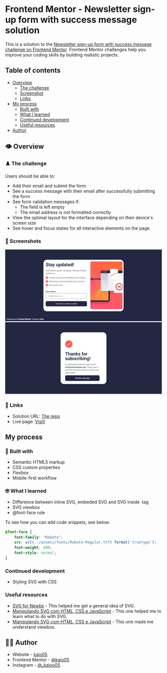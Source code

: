 # Frontend Mentor - Newsletter sign-up form with success message solution

This is a solution to the [Newsletter sign-up form with success message challenge on Frontend Mentor](https://www.frontendmentor.io/challenges/newsletter-signup-form-with-success-message-3FC1AZbNrv). Frontend Mentor challenges help you improve your coding skills by building realistic projects. 

## Table of contents

- [Overview](#overview)
  - [The challenge](#the-challenge)
  - [Screenshot](#screenshot)
  - [Links](#links)
- [My process](#my-process)
  - [Built with](#built-with)
  - [What I learned](#what-i-learned)
  - [Continued development](#continued-development)
  - [Useful resources](#useful-resources)
- [Author](#author)


## 👁️ Overview

### ♟️ The challenge

Users should be able to:

- Add their email and submit the form
- See a success message with their email after successfully submitting the form
- See form validation messages if:
  - The field is left empty
  - The email address is not formatted correctly
- View the optimal layout for the interface depending on their device's screen size
- See hover and focus states for all interactive elements on the page

### 📸 Screenshots

![](./screenshots/desktop.jpeg)
![](./screenshots/message-desktop.jpeg)


### 📎 Links

- Solution URL: [The repo](https://github.com/kaio05/Newsletter-sign-up-form-with-success-message)
- Live page: [Visit!](https://kaio05.github.io/Newsletter-sign-up-form-with-success-message)

## My process

### 🔨 Built with

- Semantic HTML5 markup
- CSS custom properties
- Flexbox
- Mobile-first workflow


### 🤓 What I learned

- Difference between inline SVG, embeded SVG and SVG inside <img> tag
- SVG viewbox
- @font-face rule

To see how you can add code snippets, see below:

```css
@font-face {
    font-family: "Roboto";
    src: url(../assets/fonts/Roboto-Regular.ttf) format('truetype');
    font-weight: 400;
    font-style: normal;
}
```


### Continued development

- Styling SVG with CSS

### Useful resources

- [SVG for Newbs](https://youtu.be/ZJSCl6XEdP8) - This helped me get a general idea of SVG.
- [Manipulando SVG com HTML, CSS e JavaScript](https://youtu.be/CaS0IsRaQsk) - This one helped me to learn what to do with SVG.
- [Manipulando SVG com HTML, CSS e JavaScript](https://youtu.be/6LCUStriM_o) - This one made me understand viewbox.

## 🙋‍♂️ Author

- Website - [kaio05](https://www.github.com/kaio05)
- Frontend Mentor - [@kaio05](https://www.frontendmentor.io/profile/kaio05)
- Instagram - [@_kaioo05](https://www.instagram.com/_kaioo05/)
